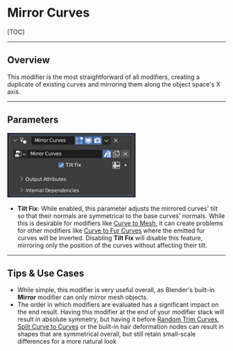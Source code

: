 # Mirror Curves

[TOC]

---

## Overview
This modifier is the most straightforward of all modifiers, creating a duplicate of existing curves and mirroring them along the object space's X axis.

---

## Parameters
![Parameters](params/mirror_curves.PNG)

* **Tilt Fix:** While enabled, this parameter adjusts the mirrored curves' tilt so that their normals are symmetrical to the base curves' normals. While this is desirable for modifiers like [Curve to Mesh](../mesh_generation/curve_to_mesh.md), it can create problems for other modifiers like [Curve to Fur Curves](curve_to_furcurves.md) where the emitted fur curves will be inverted. Disabling **Tilt Fix** will disable this feature, mirroring only the position of the curves without affecting their tilt.

---

## Tips & Use Cases
* While simple, this modifier is very useful overall, as Blender's built-in **Mirror** modifier can only mirror mesh objects. 
* The order in which modifiers are evaluated has a significant impact on the end result. Having this modifier at the end of your modifier stack will result in absolute symmetry, but having it before [Random Trim Curves](../curve_manipulation/random_trim_curves.md), [Split Curve to Curves](split_Curve_to_curves.md) or the built-in hair deformation nodes can result in shapes that are symmetrical overall, but still retain small-scale differences for a more natural look
